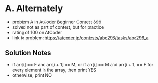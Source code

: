 # A. Alternately

* problem A in AtCoder Beginner Contest 396
* solved not as part of contest, but for practice
* rating of 100 on AtCoder
* link to problem: https://atcoder.jp/contests/abc296/tasks/abc296_a

## Solution Notes
* if arr[i] == F and arr[i + 1] == M, or if arr[i] == M and arr[i + 1] == F for every element in the array, then print YES
* otherwise, print NO